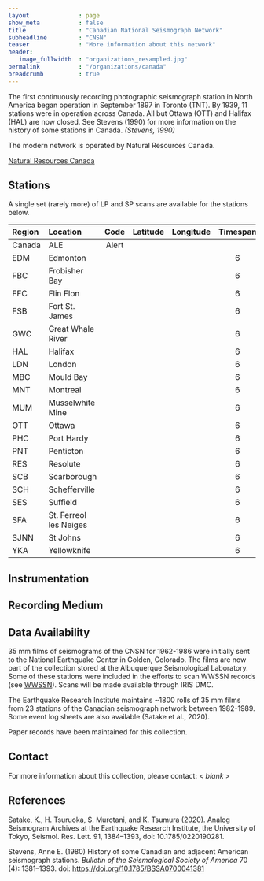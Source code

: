 ```yaml
---
layout              : page
show_meta           : false
title               : "Canadian National Seismograph Network"
subheadline         : "CNSN"
teaser              : "More information about this network"
header:
   image_fullwidth  : "organizations_resampled.jpg"
permalink           : "/organizations/canada"
breadcrumb          : true
---
```

The first continuously recording photographic seismograph station in North
America began operation in September 1897 in Toronto (TNT). By 1939, 11 stations were in operation across Canada.
 All but Ottawa (OTT) and Halifax (HAL) are now closed. See Stevens (1990) for more information on the history of some stations in Canada. *(Stevens, 1990)*

The modern network is operated by Natural Resources Canada.

[Natural Resources Canada](https://earthquakescanada.nrcan.gc.ca)

## Stations
A single set (rarely more) of LP and SP scans are available for the stations below.

**Region** | **Location** | **Code** | **Latitude** | **Longitude** | **Timespan** | **Components**
| :--- | :--- | :---: | :---: | :---: | :---: | :---:
Canada|ALE |  Alert |   | 	  |  |  6
| EDM | Edmonton|   | 	  |   | 6
| FBC| Frobisher Bay |   | 	  | |  6
| FFC| Flin Flon|   | 	  |   | 6
| FSB| Fort St. James|   | 	    ||  6
| GWC| Great Whale River|   | 	  |  |  6
| HAL| Halifax|   | 	  |  |  6
| LDN| London|   | 	  |  |  6
| MBC| Mould Bay|   | 	|    |  6
| MNT| Montreal|   | 	 |   |  6
| MUM| Musselwhite Mine|   | 	|    |  6
| OTT| Ottawa|   | 	  |  |  6
| PHC| Port Hardy|   | 	  |  |  6
| PNT| Penticton|   | 	  |  |  6
| RES|Resolute|   | 	|    |  6
| SCB| Scarborough|   | 	  |  |  6
| SCH| Schefferville|    	|  |  |  6
| SES| Suffield|   | 	 |   |  6
| SFA| St. Ferreol les Neiges|   |	|   |  6
| SJNN| St Johns|   | 	|   |  6
| YKA|Yellowknife|   | 	|    |  6


## Instrumentation


## Recording Medium


## Data Availability
35 mm films of seismograms of the CNSN for 1962-1986 were initially sent to the National Earthquake Center in Golden, Colorado. The films are now part of the collection stored at the Albuquerque Seismological Laboratory. Some of these stations were included in the efforts to scan WWSSN records (see [WWSSN](../organizations/wwssn)). Scans will be made available through IRIS DMC.

The Earthquake Research Institute maintains ~1800 rolls of 35 mm films from 23 stations of the Canadian seismograph network between 1982-1989. Some event log sheets are also available (Satake et al., 2020).

Paper records have been maintained for this collection.

## Contact
For more information about this collection, please contact: \< *blank* \>

## References
Satake, K.,
H. Tsuruoka, S. Murotani, and K. Tsumura
(2020). Analog Seismogram Archives at
the Earthquake Research Institute, the
University of Tokyo, Seismol. Res. Lett. 91,
1384–1393, doi: 10.1785/0220190281.

Stevens, Anne E. (1980) History of some Canadian and adjacent American seismograph stations. *Bulletin of the Seismological Society of America* 70 (4): 1381–1393. doi: https://doi.org/10.1785/BSSA0700041381
